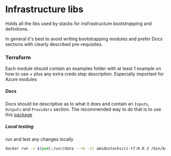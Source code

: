 # Infrastructure libs

Holds all the libs used by stacks for insfrastructure bootstrapping and definitions. 

In general it's best to avoid writing bootstrapping modules and prefer Docs sections with clearly described pre-requisites.

### Terraform

Each module should contain an examples folder with at least 1 example on how to use + plus any extra creds step description. 
Especially important for Azure modules

##### Docs

Docs should be descriptive as to what it does and contain an `Inputs`, `Outputs` and `Providers` section. The recommended way to do that is to use this [package](https://github.com/segmentio/terraform-docs)


##### Local testing
run and test any changes locally
```bash
docker run -v $(pwd):/usr/data --rm -it amidostacks/ci-tf:0.0.3 /bin/bash
```

